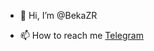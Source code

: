 - 👋 Hi, I’m @BekaZR



- 📫 How to reach me <a href="https://t.me/abdyldaeev">Telegram</a>

<!---
BekaZR/BekaZR is a ✨ special ✨ repository because its `README.md` (this file) appears on your GitHub profile.
You can click the Preview link to take a look at your changes.
--->
